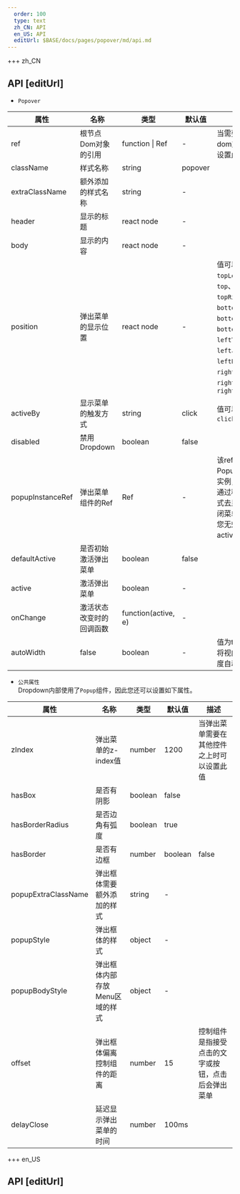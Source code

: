 ```yaml
---   
  order: 100
  type: text
  zh_CN: API
  en_US: API
  editUrl: $BASE/docs/pages/popover/md/api.md
---      
```


+++  zh_CN
## API [editUrl]    

- <Code>Popover</Code>

| 属性 | 名称 | 类型 | 默认值 | 描述 |
| --- | --- | --- | --- | --- |
| ref | 根节点Dom对象的引用 | function \| Ref | - | 当需要获取到dom对象时可设置此属性 |
| className | 样式名称 | string | popover |  |
| extraClassName | 额外添加的样式名称 | string | - |  |
| header | 显示的标题 | react node | - |  |
| body | 显示的内容 | react node | - |  |
| position | 弹出菜单的显示位置 | react node | - | 值可以是: <Code>topLeft</Code>、<Code>top</Code>、<Code>topRight</Code>、 <Code>bottomLeft</Code>、<Code>bottom</Code>、<Code>bottomRight</Code>、<Code>leftTop</Code>、<Code>left</Code>、<Code>leftBottom</Code>、<Code>rightTop</Code>、<Code>right</Code>、<Code>rightBottom</Code>  |
| activeBy | 显示菜单的触发方式 | string | click | 值可以是: <Code>click</Code>, <Code>hover</Code> |
| disabled | 禁用Dropdown | boolean | false |  |
| popupInstanceRef | 弹出菜单组件的Ref | Ref | - | 该ref指向了Popup组件的实例， 允许你通过程序的方式去显示或关闭菜单。而且您无效设置active属性  |
| defaultActive | 是否初始激活弹出菜单 | boolean | false |   |
| active | 激活弹出菜单  | boolean | - |   |
| onChange | 激活状态改变时的回调函数 | function(active, e) | - |   |
| autoWidth | false | boolean | - | 值为true时，将视内容的宽度自动调整  |


- <Code>公共属性</Code>   
  Dropdown内部使用了<Code>Popup</Code>组件，因此您还可以设置如下属性。


| 属性 | 名称 | 类型 | 默认值 | 描述 |
| --- | --- | --- | --- | --- |
| zIndex | 弹出菜单的z-index值 | number | 1200 | 当弹出菜单需要在其他控件之上时可以设置此值 |
| hasBox | 是否有阴影 | boolean | false |  |
| hasBorderRadius | 是否边角有弧度 | boolean | true |  |
| hasBorder | 是否有边框 | number | boolean | false |
| popupExtraClassName | 弹出框体需要额外添加的样式 | string | - |  |
| popupStyle | 弹出框体的样式 | object | - |  |
| popupBodyStyle | 弹出框体内部存放Menu区域的样式 | object | - |  |
| offset | 弹出框体偏离控制组件的距离 | number | 15 | 控制组件是指接受点击的文字或按钮，点击后会弹出菜单 |
| delayClose | 延迟显示弹出菜单的时间 | number | 100ms |  |


+++ en_US
## API [editUrl]     

